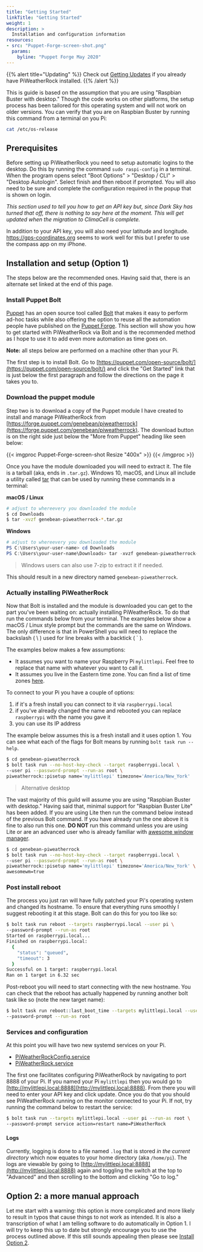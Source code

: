 ```yaml
---
title: "Getting Started"
linkTitle: "Getting Started"
weight: 1
description: >
  Installation and configuration information
resources:
- src: "Puppet-Forge-screen-shot.png"
  params:
    byline: "Puppet Forge May 2020"
---
```


{{% alert title="Updating" %}}
Check out [Getting Updates](/docs/getting-updates/) if you already have PiWeatherRock installed.
{{% /alert %}}

This is guide is based on the assumption that you are using "Raspbian Buster with desktop." Though the code works on other platforms, the setup process has been tailored for this operating system and will not work on older versions. You can verify that you are on Raspbian Buster by running this command from a terminal on you Pi:

```bash
cat /etc/os-release
```

## Prerequisites

Before setting up PiWeatherRock you need to setup automatic logins to the desktop. Do this by running the command `sudo raspi-config` in a terminal. When the program opens select "Boot Options" > "Desktop / CLI" > "Desktop Autologin". Select finish and then reboot if prompted. You will also need to be sure and complete the configuration required in the popup that is shown on login.

*This section used to tell you how to get an API key but, since Dark Sky has turned that off, there is nothing to say here at the moment. This will get updated when the migration to ClimaCell is complete.*

In addition to your API key, you will also need your latitude and longitude. https://gps-coordinates.org seems to work well for this but I prefer to use the compass app on my iPhone.

## Installation and setup (Option 1)

The steps below are the recommended ones. Having said that, there is an alternate set linked at the end of this page.

### Install Puppet Bolt

[Puppet](https://puppet.com) has an open source tool called [Bolt](https://puppet.com/open-source/bolt/) that makes it easy to perform ad-hoc tasks while also offering the option to reuse all the automation people have published on the [Puppet Forge](https://forge.puppet.com). This section will show you how to get started with PiWeatherRock via Bolt and is the recommended method as I hope to use it to add even more automation as time goes on.

**Note:** all steps below are performed on a machine other than your Pi.

The first step is to install Bolt. Go to [https://puppet.com/open-source/bolt/](https://puppet.com/open-source/bolt/) and click the "Get Started" link that is just below the first paragraph and follow the directions on the page it takes you to.

### Download the puppet module

Step two is to download a copy of the Puppet module I have created to install and manage PiWeatherRock from [https://forge.puppet.com/genebean/piweatherrock](https://forge.puppet.com/genebean/piweatherrock). The download button is on the right side just below the "More from Puppet" heading like seen below:

{{< imgproc Puppet-Forge-screen-shot Resize "400x" >}}
{{< /imgproc >}}

Once you have the module downloaded you will need to extract it. The file is a tarball (aka, ends in `.tar.gz`). Windows 10, macOS, and Linux all include a utility called [tar](https://en.wikipedia.org/wiki/Tar_(computing)) that can be used by running these commands in a terminal:

**macOS / Linux**

```bash
# adjust to whereevery you downloaded the module
$ cd Downloads
$ tar -xvzf genebean-piweatherrock-*.tar.gz
```

**Windows**

```powershell
# adjust to whereevery you downloaded the module
PS C:\Users\your-user-name> cd Downloads
PS C:\Users\your-user-name\Downloads> tar -xvzf genebean-piweatherrock-*.tar.gz
```

> Windows users can also use 7-zip to extract it if needed.

This should result in a new directory named `genebean-piweatherrock`.

### Actually installing PiWeatherRock

Now that Bolt is installed and the module is downloaded you can get to the part you've been waiting on: actually installing PiWeatherRock. To do that run the commands below from your terminal. The examples below show a macOS / Linux style prompt but the commands are the same on Windows. The only difference is that in PowerShell you will need to replace the backslash ( \\ ) used for line breaks with a backtick ( ` ).

The examples below makes a few assumptions:

- It assumes you want to name your Raspberry Pi `mylittlepi`. Feel free to replace that name with whatever you want to call it.
- It assumes you live in the Eastern time zone. You can find a list of time zones [here](https://en.wikipedia.org/wiki/List_of_tz_database_time_zones).

To connect to your Pi you have a couple of options:

1. if it's a fresh install you can connect to it via `raspberrypi.local`
2. if you've already changed the name and rebooted you can replace `raspberrypi` with the name you gave it
3. you can use its IP address

The example below assumes this is a fresh install and it uses option 1. You can see what each of the flags for Bolt means by running `bolt task run --help`.

```bash
$ cd genebean-piweatherrock
$ bolt task run --no-host-key-check --target raspberrypi.local \
--user pi --password-prompt --run-as root \
piweatherrock::pisetup name='mylittlepi' timezone='America/New_York'
```

> Alternative desktop

The vast majority of this guild will assume you are using "Raspbian Buster with desktop." Having said that, minimal support for "Raspbian Buster Lite" has been added. If you are using Lite then run the command below instead of the previous Bolt command. If you have already run the one above it is fine to also run this one. **DO NOT** run this command unless you are using Lite or are an advanced user who is already familiar with [awesome window manager](https://awesomewm.org/).

```bash
$ cd genebean-piweatherrock
$ bolt task run --no-host-key-check --target raspberrypi.local \
--user pi --password-prompt --run-as root \
piweatherrock::pisetup name='mylittlepi' timezone='America/New_York' \
awesomewm=true
```

### Post install reboot

The process you just ran will have fully patched your Pi's operating system and changed its hostname. To ensure that everything runs smoothly I suggest rebooting it at this stage. Bolt can do this for you too like so:

```bash
$ bolt task run reboot --targets raspberrypi.local --user pi \
--password-prompt --run-as root
Started on raspberrypi.local...
Finished on raspberrypi.local:
  {
    "status": "queued",
    "timeout": 3
  }
Successful on 1 target: raspberrypi.local
Ran on 1 target in 6.32 sec
```

Post-reboot you will need to start connecting with the new hostname. You can check that the reboot has actually happened by running another bolt task like so (note the new target name):

```bash
$ bolt task run reboot::last_boot_time --targets mylittlepi.local --user pi \
--password-prompt --run-as root
```

### Services and configuration

At this point you will have two new systemd services on your Pi.

- [PiWeatherRockConfig.service](https://github.com/genebean/genebean-piweatherrock/blob/master/templates/PiWeatherRockConfig.service.epp)
- [PiWeatherRock.service](https://github.com/genebean/genebean-piweatherrock/blob/master/templates/PiWeatherRock.service.epp)

The first one facilitates configuring PiWeatherRock by navigating to port 8888 of your Pi. If you named your Pi `mylittlepi` then you would go to [http://mylittlepi.local:8888](http://mylittlepi.local:8888). From there you will need to enter your API key and click update. Once you do that you should see PiWeatherRock running on the monitor connected to your Pi. If not, try running the command below to restart the service:

```bash
$ bolt task run --targets mylittlepi.local --user pi --run-as root \
--password-prompt service action=restart name=PiWeatherRock
```

#### Logs

Currently, logging is done to a file named `.log` that is stored *in the current directory* which now equates to your home directory (aka `/home/pi`). The logs are viewable by going to [http://mylittlepi.local:8888](http://mylittlepi.local:8888) again and toggling the switch at the top to "Advanced" and then scrolling to the bottom and clicking "Go to log."

## Option 2: a more manual approach

Let me start with a warning: this option is more complicated and more likely to result in typos that cause things to not work as intended. It is also a transcription of what I am telling software to do automatically in Option 1. I will try to keep this up to date but strongly encourage you to use the process outlined above. If this still sounds appealing then please see [Install Option 2](install-option-2/).
